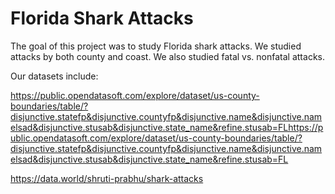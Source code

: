 # Florida Shark Attacks

The goal of this project was to study Florida shark attacks.  We studied attacks by both county and coast.  We also studied fatal vs. nonfatal attacks.

Our datasets include:

https://public.opendatasoft.com/explore/dataset/us-county-boundaries/table/?disjunctive.statefp&disjunctive.countyfp&disjunctive.name&disjunctive.namelsad&disjunctive.stusab&disjunctive.state_name&refine.stusab=FLhttps://public.opendatasoft.com/explore/dataset/us-county-boundaries/table/?disjunctive.statefp&disjunctive.countyfp&disjunctive.name&disjunctive.namelsad&disjunctive.stusab&disjunctive.state_name&refine.stusab=FL

https://data.world/shruti-prabhu/shark-attacks
